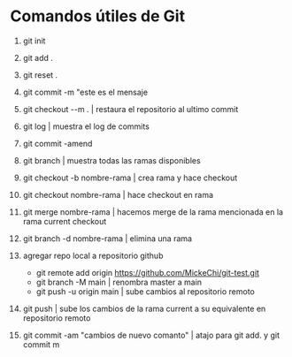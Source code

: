 # Comandos útiles de Git

1. git init

2. git add .

3. git reset .

4. git commit -m "este es el mensaje

5. git checkout --m . | restaura el repositorio al ultimo commit

6. git log | muestra el log de commits    

7. git commit -amend

8. git branch  | muestra todas las ramas disponibles 

9. git checkout -b nombre-rama | crea rama y hace checkout

10. git checkout nombre-rama | hace checkout en rama

11. git merge nombre-rama | hacemos merge de la rama mencionada en la rama current checkout

11. git branch -d nombre-rama | elimina una rama

12. agregar repo local a repositorio github
    - git remote add origin https://github.com/MickeChi/git-test.git
    - git branch -M main | renombra master a main
    - git push -u origin main | sube cambios al repositorio remoto

13. git push | sube los cambios de la rama current a su equivalente en repositorio remoto

14. git commit -am "cambios de nuevo comanto" | atajo para git add. y git commit m
